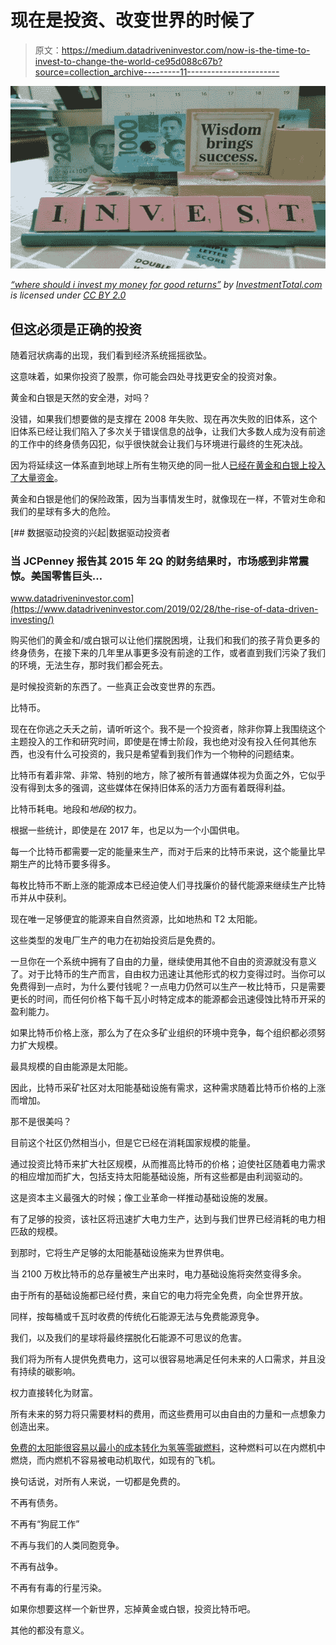 # 现在是投资、改变世界的时候了

> 原文：<https://medium.datadriveninvestor.com/now-is-the-time-to-invest-to-change-the-world-ce95d088c67b?source=collection_archive---------11----------------------->

![](img/3ce322150e76333ae89a5305d205cf39.png)

[*“where should i invest my money for good returns”*](https://www.flickr.com/photos/127741715@N07/26708148114) *by* [*InvestmentTotal.com*](https://www.flickr.com/photos/127741715@N07) *is licensed under* [*CC BY 2.0*](https://creativecommons.org/licenses/by/2.0/?ref=ccsearch&atype=rich)

## 但这必须是正确的投资

随着冠状病毒的出现，我们看到经济系统摇摇欲坠。

这意味着，如果你投资了股票，你可能会四处寻找更安全的投资对象。

黄金和白银是天然的安全港，对吗？

没错，如果我们想要做的是支撑在 2008 年失败、现在再次失败的旧体系，这个旧体系已经让我们陷入了多次关于错误信息的战争，让我们大多数人成为没有前途的工作中的终身债务囚犯，似乎很快就会让我们与环境进行最终的生死决战。

因为将延续这一体系直到地球上所有生物灭绝的同一批人[已经在黄金和白银上投入了大量资金](https://gsiexchange.com/jp-morgan-cornered-silver-market/)。

黄金和白银是他们的保险政策，因为当事情发生时，就像现在一样，不管对生命和我们的星球有多大的危险。

[](https://www.datadriveninvestor.com/2019/02/28/the-rise-of-data-driven-investing/) [## 数据驱动投资的兴起|数据驱动投资者

### 当 JCPenney 报告其 2015 年 2Q 的财务结果时，市场感到非常震惊。美国零售巨头…

www.datadriveninvestor.com](https://www.datadriveninvestor.com/2019/02/28/the-rise-of-data-driven-investing/) 

购买他们的黄金和/或白银可以让他们摆脱困境，让我们和我们的孩子背负更多的终身债务，在接下来的几年里从事更多没有前途的工作，或者直到我们污染了我们的环境，无法生存，那时我们都会死去。

是时候投资新的东西了。一些真正会改变世界的东西。

比特币。

现在在你逃之夭夭之前，请听听这个。我不是一个投资者，除非你算上我围绕这个主题投入的工作和研究时间，即使是在博士阶段，我也绝对没有投入任何其他东西，也没有什么可投资的，我只是希望看到我们作为一个物种的问题结束。

比特币有着非常、非常、特别的地方，除了被所有普通媒体视为负面之外，它似乎没有得到太多的强调，这些媒体在保持旧体系的活力方面有着既得利益。

比特币耗电。地段和*地段*的权力。

根据一些统计，即使是在 2017 年，也足以为一个小国供电。

每一个比特币都需要一定的能量来生产，而对于后来的比特币来说，这个能量比早期生产的比特币要多得多。

每枚比特币不断上涨的能源成本已经迫使人们寻找廉价的替代能源来继续生产比特币并从中获利。

现在唯一足够便宜的能源来自自然资源，比如地热和 T2 太阳能。

这些类型的发电厂生产的电力在初始投资后是免费的。

一旦你在一个系统中拥有了自由的力量，继续使用其他不自由的资源就没有意义了。对于比特币的生产而言，自由权力迅速让其他形式的权力变得过时。当你可以免费得到一点时，为什么要付钱呢？一点电力仍然可以生产一枚比特币，只是需要更长的时间，而任何价格下每千瓦小时特定成本的能源都会迅速侵蚀比特币开采的盈利能力。

如果比特币价格上涨，那么为了在众多矿业组织的环境中竞争，每个组织都必须努力扩大规模。

最具规模的自由能源是太阳能。

因此，比特币采矿社区对太阳能基础设施有需求，这种需求随着比特币价格的上涨而增加。

那不是很美吗？

目前这个社区仍然相当小，但是它已经在消耗国家规模的能量。

通过投资比特币来扩大社区规模，从而推高比特币的价格；迫使社区随着电力需求的相应增加而扩大，包括支持太阳能基础设施，所有这些都是由利润驱动的。

这是资本主义最强大的时候；像工业革命一样推动基础设施的发展。

有了足够的投资，该社区将迅速扩大电力生产，达到与我们世界已经消耗的电力相匹敌的规模。

到那时，它将生产足够的太阳能基础设施来为世界供电。

当 2100 万枚比特币的总存量被生产出来时，电力基础设施将突然变得多余。

由于所有的基础设施都已经付费，来自它的电力将完全免费，向全世界开放。

同样，按每桶或千瓦时收费的传统化石能源无法与免费能源竞争。

我们，以及我们的星球将最终摆脱化石能源不可思议的危害。

我们将为所有人提供免费电力，这可以很容易地满足任何未来的人口需求，并且没有持续的碳影响。

权力直接转化为财富。

所有未来的努力将只需要材料的费用，而这些费用可以由自由的力量和一点想象力创造出来。

[免费的太阳能很容易以最小的成本转化为氢等零碳燃料](https://heliogen.com/)，这种燃料可以在内燃机中燃烧，而内燃机不容易被电动机取代，如现有的飞机。

换句话说，对所有人来说，一切都是免费的。

不再有债务。

不再有“狗屁工作”

不再与我们的人类同胞竞争。

不再有战争。

不再有有毒的行星污染。

如果你想要这样一个新世界，忘掉黄金或白银，投资比特币吧。

其他的都没有意义。